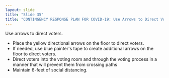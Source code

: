 ```yaml
---
layout: slide
title: "Slide 35"
title: "CONTINGENCY RESPONSE PLAN FOR COVID-19: Use Arrows to Direct Voters"
---
```


Use arrows to direct voters.

- Place the yellow directional arrows on the floor to direct voters.
- If needed, use blue painter's tape to create additional arrows on the floor to direct voters.
- Direct voters into the voting room and through the voting process in a manner that will prevent them from crossing paths
- Maintain 6-feet of social distancing.
